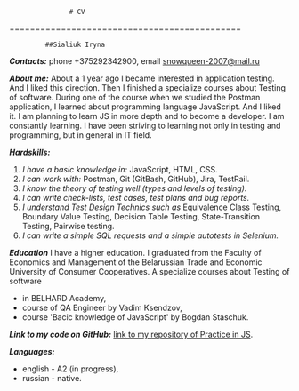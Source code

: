                    # CV
=============================================

             ##Sialiuk Iryna



***Contacts:*** phone +375292342900, email snowqueen-2007@mail.ru

***About me:*** About a 1 year ago I became interested in application testing. And I liked this direction. Then I finished a specialize courses about Testing of software. During one of the course when we studied the Postman application, I learned about programming language JavaScript. And I liked it. I am planning to learn JS in more depth and to become a developer.
I am constantly learning. I have been striving to learning not only in testing and programming, but in general in IT field. 

***Hardskills:*** 
1. *I have a basic knowledge in:*
JavaScript, 
HTML, 
CSS. 
2. *I can work with:* 
Postman, 
Git (GitBash, GitHub), 
Jira,
TestRail.
3. *I know the theory of testing well (types and levels of testing).*
4. *I can write check-lists, test cases, test plans and bug reports.*
5. *I understand Test Design Technics such as* 
Equivalence Class Testing, 
Boundary Value Testing, 
Decision Table Testing, 
State-Transition Testing, 
Pairwise testing.
6. *I can write a simple SQL requests and a simple autotests in Selenium.*

***Education***
I have a higher education. I graduated from the Faculty of Economics and Management of the Belarussian Trade and Economic University of Consumer Cooperatives. 
A specialize courses about Testing of software 
* in BELHARD Academy,
* course of QA Engineer by Vadim Ksendzov,
* course 'Bacic knowledge of JavaScript' by Bogdan Staschuk.

***Link to my code on GitHub:***
[link to my repository of Practice in JS](https://github.com/IrynaS1/Practice_in_JS.git).

***Languages:*** 
- english - A2 (in progress),
- russian - native.